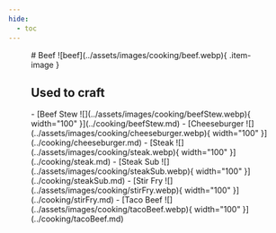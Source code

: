 ```yaml
---
hide:
  - toc
---
```

<figure markdown="1">
# Beef
![beef](../assets/images/cooking/beef.webp){ .item-image }

## Used to craft  

<div class="grid cards" markdown>
- [Beef Stew ![](../assets/images/cooking/beefStew.webp){ width="100" }](../cooking/beefStew.md)  
- [Cheeseburger ![](../assets/images/cooking/cheeseburger.webp){ width="100" }](../cooking/cheeseburger.md)  
- [Steak ![](../assets/images/cooking/steak.webp){ width="100" }](../cooking/steak.md)  
- [Steak Sub ![](../assets/images/cooking/steakSub.webp){ width="100" }](../cooking/steakSub.md)  
- [Stir Fry ![](../assets/images/cooking/stirFry.webp){ width="100" }](../cooking/stirFry.md)  
- [Taco Beef ![](../assets/images/cooking/tacoBeef.webp){ width="100" }](../cooking/tacoBeef.md)  
</div>


</figure>